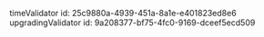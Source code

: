 timeValidator id: 25c9880a-4939-451a-8a1e-e401823ed8e6
upgradingValidator id: 9a208377-bf75-4fc0-9169-dceef5ecd509